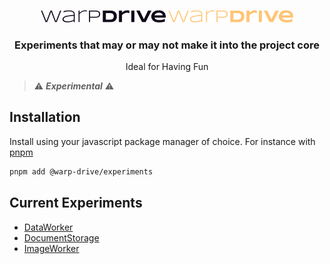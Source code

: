 <p align="center">
  <img
    class="project-logo"
    src="./logos/warp-drive-logo-dark.svg#gh-light-mode-only"
    alt="WarpDrive"
    width="200px"
    title="WarpDrive" />
  <img
    class="project-logo"
    src="./logos/warp-drive-logo-gold.svg#gh-dark-mode-only"
    alt="WarpDrive"
    width="200px"
    title="WarpDrive" />
</p>

<h3 align="center">Experiments that may or may not make it into the project core</h3>
<p align="center">Ideal for Having Fun</p>

> ⚠️ ***Experimental*** ⚠️

## Installation

Install using your javascript package manager of choice. For instance with [pnpm](https://pnpm.io/)

```sh
pnpm add @warp-drive/experiments
```

## Current Experiments

- [DataWorker](./src/data-worker/README.md)
- [DocumentStorage](./src/document-storage/README.md)
- [ImageWorker](./src/image-worker/README.md)
